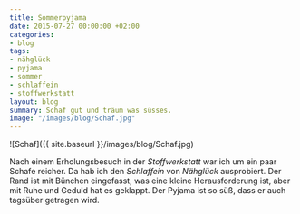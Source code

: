 ```yaml
---
title: Sommerpyjama
date: 2015-07-27 00:00:00 +02:00
categories:
- blog
tags:
- nähglück
- pyjama
- sommer
- schlaffein
- stoffwerkstatt
layout: blog
summary: Schaf gut und träum was süsses.
image: "/images/blog/Schaf.jpg"
---
```


![Schaf]({{ site.baseurl }}/images/blog/Schaf.jpg)

Nach einem Erholungsbesuch in der *Stoffwerkstatt* war ich um ein paar Schafe reicher. Da hab ich den *Schlaffein* von *Nähglück* ausprobiert. Der Rand ist mit Bünchen eingefasst, was eine kleine Herausforderung ist, aber mit Ruhe und Geduld hat es geklappt. Der Pyjama ist so süß, dass er auch tagsüber getragen wird.
